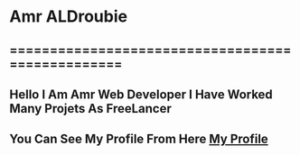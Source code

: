 # Amr ALDroubie

## =================================================

## Hello I Am Amr Web Developer I Have Worked Many Projets As FreeLancer

## You Can See My Profile From Here [My Profile](https://amraldroubie.github.io/AmrAlDroubie)
